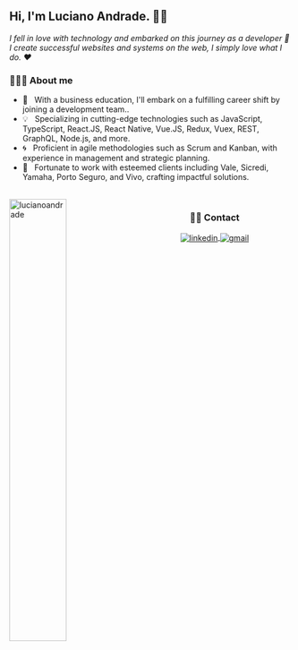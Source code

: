 ## Hi, I'm Luciano Andrade. 👋🏻 

*I fell in love with technology and embarked on this journey as a developer 🚀* <br/>
*I create successful websites and systems on the web, I simply love what I do. ❤️*


<h3> 👨🏻‍💻 About me</h3>

- 🚀 &nbsp; With a business education, I'll embark on a fulfilling career shift by joining a development team..
- 💡 &nbsp; Specializing in cutting-edge technologies such as JavaScript, TypeScript, React.JS, React Native, Vue.JS, Redux, Vuex, REST, GraphQL, Node.js, and more.
- 🌀 &nbsp; Proficient in agile methodologies such as Scrum and Kanban, with experience in management and strategic planning.
- 🌟 &nbsp; Fortunate to work with esteemed clients including Vale, Sicredi, Yamaha, Porto Seguro, and Vivo, crafting impactful solutions.

<br/>
 
<img width="45%" align="left" src="https://github-readme-stats.vercel.app/api/top-langs/?username=lucianoandrade&layout=compact&hide=html,jupyter%20notebook&theme=dark" alt="lucianoandrade" />

<h3 align="center">🤝🏻 Contact</h3>

<p align="center">
<a href="https://www.linkedin.com/in/lucianoandradedesouza" target="_blank">
  <img align="center" src="https://img.shields.io/badge/-LucianoAndrade-05122A?style=flat&logo=linkedin" alt="linkedin"/>
</a>
<a href="mailto:luciano.andrade1610@gmail.com" target="_blank">
 <img align="center" src="https://img.shields.io/badge/-LucianoAndrade-05122A?style=flat&logo=gmail" alt="gmail"/>
</a>
</p>
